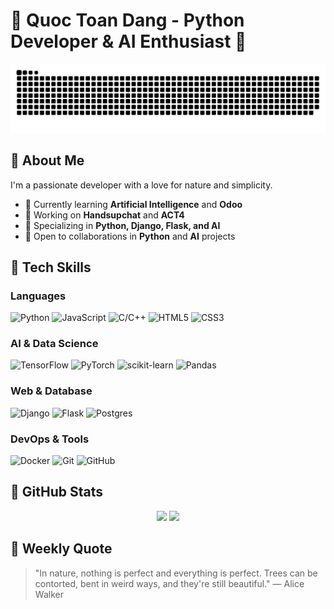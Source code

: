 # 🌿 Quoc Toan Dang - Python Developer & AI Enthusiast 🌲

<div align="center">
  <img src="https://raw.githubusercontent.com/platane/snk/output/github-contribution-grid-snake-dark.svg" alt="Snake animation" width="700"/>
</div>

## 🍃 About Me

I'm a passionate developer with a love for nature and simplicity.

- 🌱 Currently learning **Artificial Intelligence** and **Odoo**
- 🌿 Working on **Handsupchat** and **ACT4**
- 🌲 Specializing in **Python, Django, Flask, and AI**
- 🌵 Open to collaborations in **Python** and **AI** projects

## 🌳 Tech Skills

### Languages
![Python](https://img.shields.io/badge/python-3670A0?style=flat-square&logo=python&logoColor=ffdd54)
![JavaScript](https://img.shields.io/badge/javascript-%23323330.svg?style=flat-square&logo=javascript&logoColor=%23F7DF1E)
![C/C++](https://img.shields.io/badge/C/C++-%2300599C.svg?style=flat-square&logo=c%2B%2B&logoColor=white)
![HTML5](https://img.shields.io/badge/html5-%23E34F26.svg?style=flat-square&logo=html5&logoColor=white)
![CSS3](https://img.shields.io/badge/css3-%231572B6.svg?style=flat-square&logo=css3&logoColor=white)

### AI & Data Science
![TensorFlow](https://img.shields.io/badge/TensorFlow-%23FF6F00.svg?style=flat-square&logo=TensorFlow&logoColor=white)
![PyTorch](https://img.shields.io/badge/PyTorch-%23EE4C2C.svg?style=flat-square&logo=PyTorch&logoColor=white)
![scikit-learn](https://img.shields.io/badge/scikit--learn-%23F7931E.svg?style=flat-square&logo=scikit-learn&logoColor=white)
![Pandas](https://img.shields.io/badge/pandas-%23150458.svg?style=flat-square&logo=pandas&logoColor=white)

### Web & Database
![Django](https://img.shields.io/badge/django-%23092E20.svg?style=flat-square&logo=django&logoColor=white)
![Flask](https://img.shields.io/badge/flask-%23000.svg?style=flat-square&logo=flask&logoColor=white)
![Postgres](https://img.shields.io/badge/postgres-%23316192.svg?style=flat-square&logo=postgresql&logoColor=white)

### DevOps & Tools
![Docker](https://img.shields.io/badge/docker-%230db7ed.svg?style=flat-square&logo=docker&logoColor=white)
![Git](https://img.shields.io/badge/git-%23F05033.svg?style=flat-square&logo=git&logoColor=white)
![GitHub](https://img.shields.io/badge/github-%23121011.svg?style=flat-square&logo=github&logoColor=white)

## 🌄 GitHub Stats

<div align="center">
  <img height="150em" src="https://github-readme-stats.vercel.app/api?username=quoctoandang&theme=calm&hide_border=true&include_all_commits=false&count_private=false" />
  <img height="150em" src="https://github-readme-stats.vercel.app/api/top-langs/?username=quoctoandang&theme=calm&hide_border=true&include_all_commits=false&count_private=false&layout=compact" />
</div>

## 🌊 Weekly Quote

> "In nature, nothing is perfect and everything is perfect. Trees can be contorted, bent in weird ways, and they're still beautiful." 
> — Alice Walker


